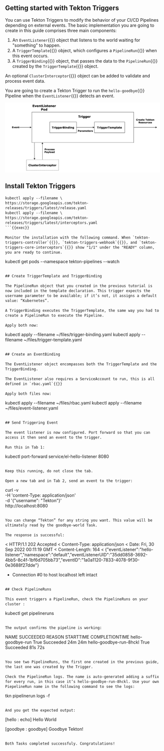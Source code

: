 ## Getting started with Tekton Triggers

You can use Tekton Triggers to modify the behavior of your CI/CD Pipelines depending on external events. The basic implementation you are going to create in this guide comprises three main components:

1. An `EventListener`{{}} object that listens to the world waiting for "something" to happen.
2. A `TriggerTemplate`{{}} object, which configures a `PipelineRun`{{}} when this event occurs.
3. A `TriggerBinding`{{}} object, that passes the data to the `PipelineRun`{{}} created by the `TriggerTemplate`{{}} object.

An optional `ClusterInterceptor`{{}} object can be added to validate and process event data.

You are going to create a Tekton Trigger to run the `hello-goodbye`{{}} Pipeline when the `EventListener`{{}} detects an event.

![tekton trigger flow](assets/images/TriggerFlow.png)

## Install Tekton Triggers

```
kubectl apply --filename \
https://storage.googleapis.com/tekton-releases/triggers/latest/release.yaml
kubectl apply --filename \
https://storage.googleapis.com/tekton-releases/triggers/latest/interceptors.yaml
```{{exec}}

Monitor the installation with the following command. When `tekton-triggers-controller`{{}}, `tekton-triggers-webhook`{{}}, and `tekton-triggers-core-interceptors`{{}} show "1/1" under the "READY" column, you are ready to continue. 

```
kubectl get pods --namespace tekton-pipelines --watch
```{{exec}}

## Create TriggerTemplate and TriggerBinding

The PipelineRun object that you created in the previous tutorial is now included in the template declaration. This trigger expects the username parameter to be available; if it’s not, it assigns a default value: “Kubernetes”.

A TriggerBinding executes the TriggerTemplate, the same way you had to create a PipelineRun to execute the Pipeline.

Apply both now:

```
kubectl apply --filename ~/files/trigger-binding.yaml
kubectl apply --filename ~/files/trigger-template.yaml
```{{exec}}

## Create an EventBinding

The EventListener object encompasses both the TriggerTemplate and the TriggerBinding.

The EventListener also requires a ServiceAccount to run, this is all defined in `rbac.yaml`{{}}

Apply both files now:

```
kubectl apply --filename ~/files/rbac.yaml
kubectl apply --filename ~/files/event-listener.yaml
```{{exec}}

## Send Triggering Event

The event listener is now configured. Port forward so that you can access it then send an event to the trigger.

Run this in Tab 1:

```
kubectl port-forward service/el-hello-listener 8080
```{{exec}}

Keep this running, do not close the tab.

Open a new tab and in Tab 2, send an event to the trigger:

```
curl -v \
   -H 'content-Type: application/json' \
   -d '{"username": "Tekton"}' \
   http://localhost:8080
```{{exec}}

You can change “Tekton” for any string you want. This value will be ultimately read by the goodbye-world Task.

The response is successful:

```
< HTTP/1.1 202 Accepted
< Content-Type: application/json
< Date: Fri, 30 Sep 2022 00:11:19 GMT
< Content-Length: 164
<
{"eventListener":"hello-listener","namespace":"default","eventListenerUID":"35dd0858-3692-4bb5-8c4f-1bf6d705bb73","eventID":"1a0a1120-7833-4078-9f30-0e3688f27dde"}
* Connection #0 to host localhost left intact
```{{}}

## Check PipelineRuns

This event triggers a PipelineRun, check the PipelineRuns on your cluster :
```
kubectl get pipelineruns
```{{exec}}

The output confirms the pipeline is working:

```
NAME                      SUCCEEDED   REASON      STARTTIME   COMPLETIONTIME
hello-goodbye-run         True        Succeeded   24m         24m
hello-goodbye-run-8hckl   True        Succeeded   81s         72s
```{{}}

You see two PipelineRuns, the first one created in the previous guide, the last one was created by the Trigger.

Check the PipelineRun logs. The name is auto-generated adding a suffix for every run, in this case it’s hello-goodbye-run-8hckl. Use your own PiepelineRun name in the following command to see the logs:

```
tkn pipelinerun logs <my-pipeline-run> -f
```{{exec}}

And you get the expected output:

```
[hello : echo] Hello World

[goodbye : goodbye] Goodbye Tekton!
```{{}}

Both Tasks completed successfuly. Congratulations!